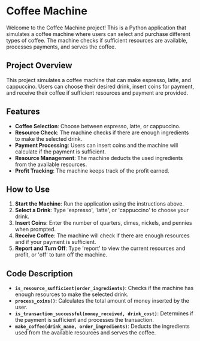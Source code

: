 # Coffee Machine

Welcome to the Coffee Machine project! This is a Python application that simulates a coffee machine where users can select and purchase different types of coffee. The machine checks if sufficient resources are available, processes payments, and serves the coffee.

## Project Overview

This project simulates a coffee machine that can make espresso, latte, and cappuccino. Users can choose their desired drink, insert coins for payment, and receive their coffee if sufficient resources and payment are provided.

## Features

- **Coffee Selection**: Choose between espresso, latte, or cappuccino.
- **Resource Check**: The machine checks if there are enough ingredients to make the selected drink.
- **Payment Processing**: Users can insert coins and the machine will calculate if the payment is sufficient.
- **Resource Management**: The machine deducts the used ingredients from the available resources.
- **Profit Tracking**: The machine keeps track of the profit earned.


## How to Use

1. **Start the Machine**: Run the application using the instructions above.
2. **Select a Drink**: Type 'espresso', 'latte', or 'cappuccino' to choose your drink.
3. **Insert Coins**: Enter the number of quarters, dimes, nickels, and pennies when prompted.
4. **Receive Coffee**: The machine will check if there are enough resources and if your payment is sufficient.
5. **Report and Turn Off**: Type 'report' to view the current resources and profit, or 'off' to turn off the machine.

## Code Description

- **`is_resource_sufficient(order_ingredients)`**: Checks if the machine has enough resources to make the selected drink.
- **`process_coins()`**: Calculates the total amount of money inserted by the user.
- **`is_transaction_successful(money_received, drink_cost)`**: Determines if the payment is sufficient and processes the transaction.
- **`make_coffee(drink_name, order_ingredients)`**: Deducts the ingredients used from the available resources and serves the coffee.

